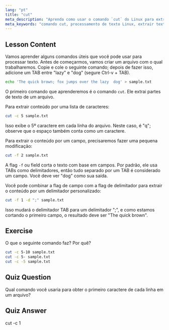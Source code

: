 ```yaml
---
lang: "pt"
title: "cut"
meta_description: "Aprenda como usar o comando `cut` do Linux para extrair texto de arquivos. Este tutorial para iniciantes aborda o corte de caracteres e campos. Melhore suas habilidades de processamento de texto no Linux!"
meta_keywords: "comando cut, processamento de texto Linux, extrair texto, tutorial Linux, Linux para iniciantes, exemplos de cut, guia Linux"
---
```


## Lesson Content

Vamos aprender alguns comandos úteis que você pode usar para processar texto. Antes de começarmos, vamos criar um arquivo com o qual trabalharemos. Copie e cole o seguinte comando; depois de fazer isso, adicione um TAB entre "lazy" e "dog" (segure Ctrl-v + TAB).

```bash
echo 'The quick brown; fox jumps over the lazy  dog' > sample.txt
```

O primeiro comando que aprenderemos é o comando `cut`. Ele extrai partes de texto de um arquivo.

Para extrair conteúdo por uma lista de caracteres:

```bash
cut -c 5 sample.txt
```

Isso exibe o 5º caractere em cada linha do arquivo. Neste caso, é "q"; observe que o espaço também conta como um caractere.

Para extrair o conteúdo por um campo, precisaremos fazer uma pequena modificação:

```bash
cut -f 2 sample.txt
```

A flag `-f` ou field corta o texto com base em campos. Por padrão, ele usa TABs como delimitadores, então tudo separado por um TAB é considerado um campo. Você deve ver "dog" como sua saída.

Você pode combinar a flag de campo com a flag de delimitador para extrair o conteúdo por um delimitador personalizado:

```bash
cut -f 1 -d ";" sample.txt
```

Isso mudará o delimitador TAB para um delimitador ";", e como estamos cortando o primeiro campo, o resultado deve ser "The quick brown".

## Exercise

O que o seguinte comando faz? Por quê?

```bash
cut -c 5-10 sample.txt
cut -c 5- sample.txt
cut -c -5 sample.txt
```

## Quiz Question

Qual comando você usaria para obter o primeiro caractere de cada linha em um arquivo?

## Quiz Answer

cut -c 1
